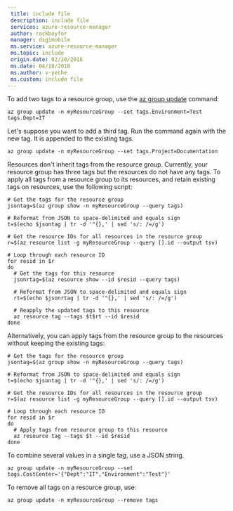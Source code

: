 ```yaml
---
 title: include file
 description: include file
 services: azure-resource-manager
 author: rockboyfor
 manager: digimobile
 ms.service: azure-resource-manager
 ms.topic: include
 origin.date: 02/20/2018
 ms.date: 04/10/2018
 ms.author: v-yeche
 ms.custom: include file
---
```


To add two tags to a resource group, use the [az group update](https://docs.microsoft.com/cli/azure/group#az_group_update) command:

```azurecli
az group update -n myResourceGroup --set tags.Environment=Test tags.Dept=IT
```

Let's suppose you want to add a third tag. Run the command again with the new tag. It is appended to the existing tags.

```azurecli
az group update -n myResourceGroup --set tags.Project=Documentation
```

Resources don't inherit tags from the resource group. Currently, your resource group has three tags but the resources do not have any tags. To apply all tags from a resource group to its resources, and retain existing tags on resources, use the following script:

```azurecli
# Get the tags for the resource group
jsontag=$(az group show -n myResourceGroup --query tags)

# Reformat from JSON to space-delimited and equals sign
t=$(echo $jsontag | tr -d '"{},' | sed 's/: /=/g')

# Get the resource IDs for all resources in the resource group
r=$(az resource list -g myResourceGroup --query [].id --output tsv)

# Loop through each resource ID
for resid in $r
do
  # Get the tags for this resource
  jsonrtag=$(az resource show --id $resid --query tags)

  # Reformat from JSON to space-delimited and equals sign
  rt=$(echo $jsonrtag | tr -d '"{},' | sed 's/: /=/g')

  # Reapply the updated tags to this resource
  az resource tag --tags $t$rt --id $resid
done
```

Alternatively, you can apply tags from the resource group to the resources without keeping the existing tags:

```azurecli
# Get the tags for the resource group
jsontag=$(az group show -n myResourceGroup --query tags)

# Reformat from JSON to space-delimited and equals sign
t=$(echo $jsontag | tr -d '"{},' | sed 's/: /=/g')

# Get the resource IDs for all resources in the resource group
r=$(az resource list -g myResourceGroup --query [].id --output tsv)

# Loop through each resource ID
for resid in $r
do
  # Apply tags from resource group to this resource
  az resource tag --tags $t --id $resid
done
```

To combine several values in a single tag, use a JSON string.

```azurecli
az group update -n myResourceGroup --set tags.CostCenter='{"Dept":"IT","Environment":"Test"}'
```

To remove all tags on a resource group, use:

```azurecli
az group update -n myResourceGroup --remove tags
```
<!--ms.date: 04/10/2018-->
